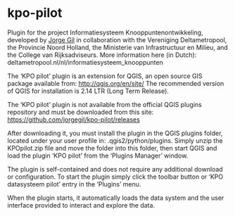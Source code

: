 # kpo-pilot
Plugin for the project Informatiesysteem Knooppuntenontwikkeling, developed by [Jorge Gil](https://www.linkedin.com/in/jorge-gil-40a17a2/) in collaboration with the Vereniging Deltametropool, the Provincie Noord Holland, the Ministerie van Infrastructuur en Milieu, and the College van Rijksadviseurs. More information here (in Dutch): deltametropool.nl/nl/informatiesysteem_knooppunten

The ‘KPO pilot’ plugin is an extension for QGIS, an open source GIS package available from: http://qgis.org/en/site/
The recommended version of QGIS for installation is 2.14 LTR (Long Term Release).

The ‘KPO pilot’ plugin is not available from the official QGIS plugins repository and must be downloaded from this site:
https://github.com/jorgegil/kpo-pilot/releases

After downloading it, you must install the plugin in the QGIS plugins folder, located under your user profile in: .qgis2/python/plugins. Simply unzip the KPOpilot.zip file and move the folder into this folder, then start QGIS and load the plugin ‘KPO pilot’ from the ‘Plugins Manager’ window.

The plugin is self-contained and does not require any additional download or configuration. To start the plugin simply click the toolbar button or ‘KPO datasysteem pilot’ entry in the ‘Plugins’ menu.

When the plugin starts, it automatically loads the data system and the user interface provided to interact and explore the data.
